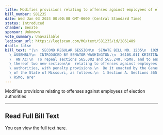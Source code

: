 ```yaml
---
title: Modifies provisions relating to offenses against employees of election authorities
bill_number: SB1235
date: Wed Jan 03 2024 00:00:00 GMT-0600 (Central Standard Time)
status: Introduced
chamber: Senate
sponsor: Unknown
vote_summary: Unavailable
legiscan_url: https://legiscan.com/MO/text/SB1235/id/2861489
draft: false
bill_text: "|\n  SECOND REGULAR SESSION\n  SENATE BILL NO. 1235\n  102ND GENERA L\
  \ ASSEMBLY\n  INTRODUCED BY SENATOR WASHINGTON.\n  3610S.01I KRISTINA MARTIN, Secretary\n\
  \  AN ACT\n  To repeal sections 565.002 and 565.240, RSMo, and to enact in lieu\
  \ thereof two new sections\n  relating to offenses against employees of election\
  \ authorities, with penalty provisions.\n  Be it enacted by the General Assembly\
  \ of the State of Missouri, as follows:\n  1 Section A. Sections 565.002 and 565.240,\
  \ RSMo, are"
---
```

Modifies provisions relating to offenses against employees of election authorities

---

## Read Full Bill Text

You can view the full text [here](https://legiscan.com/MO/text/SB1235/id/2861489).
